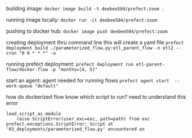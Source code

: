 
building image:
`docker image build -t deebee504/prefect:zoom .`

running image locally:
`docker run -it deebee504/prefect:zoom`

pushing to docker hub:
`docker image push deebee504/prefect:zoom`

creating deployment thru command line
this will create a yaml file
`prefect deployment build ./parameterized_flow.py:etl_parent_flow -n etl2 --cron "0 0 * * *" -a`


running prefect deployment:
`prefect deployment run etl-parent-flow/docker-flow -p "months=[4, 5]"`

start an agent: agent needed for running flows
`prefect agent start  --work-queue "default"`

how do dockerized flow know which script to run?
need to understand this error
```
load_script_as_module
    raise ScriptError(user_exc=exc, path=path) from exc
prefect.exceptions.ScriptError: Script at '03_deployments/parameterized_flow.py' encountered an
```